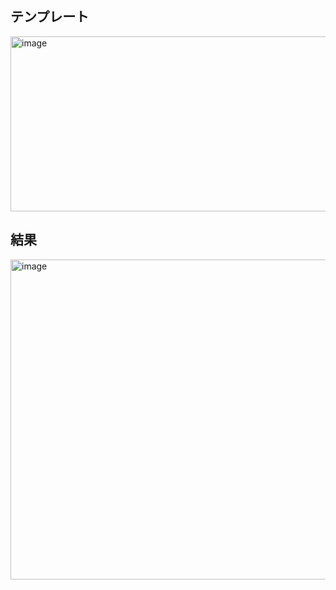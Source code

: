 ## テンプレート
<img width="1291" height="280" alt="image" src="https://github.com/user-attachments/assets/67f6a623-5e27-4829-8ba8-c0d4d8292217" />

## 結果

<img width="714" height="512" alt="image" src="https://github.com/user-attachments/assets/895226d9-6549-43c8-85bc-7e783942ef82" />
